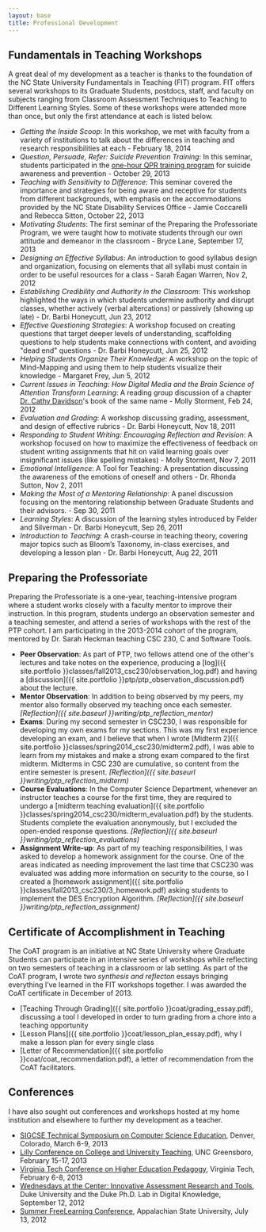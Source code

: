 ```yaml
---
layout: base
title: Professional Development
---
```


Fundamentals in Teaching Workshops
----------------------------------

A great deal of my development as a teacher is thanks to the foundation of the NC State University Fundamentals in Teaching (FIT) program. FIT offers several workshops to its Graduate Students, postdocs, staff, and faculty on subjects ranging from Classroom Assessment Techniques to Teaching to Different Learning Styles. Some of these workshops were attended more than once, but only the first attendance at each is listed below.

 * *Getting the Inside Scoop*: In this workshop, we met with faculty from a variety of institutions to talk about the differences in teaching and research responsibilities at each - February 18, 2014
 * *Question, Persuade, Refer: Suicide Prevention Training*: In this seminar, students participated in the [one-hour QPR training program](http://www.qprinstitute.com/) for suicide awareness and prevention - October 29, 2013
 * *Teaching with Sensitivity to Difference*: This seminar covered the importance and strategies for being aware and receptive for students from different backgrounds, with emphasis on the accommodations provided by the NC State Disability Services Office - Jamie Coccarelli and Rebecca Sitton, October 22, 2013
 * *Motivating Students*: The first seminar of the Preparing the Professoriate Program, we were taught how to motivate students through our own attitude and demeanor in the classroom - Bryce Lane, September 17, 2013
 * *Designing an Effective Syllabus*: An introduction to good syllabus design and organization, focusing on elements that all syllabi must contain in order to be useful resources for a class - Sarah Eagan Warren, Nov 2, 2012
 * *Establishing Credibility and Authority in the Classroom*: This workshop highlighted the ways in which students undermine authority and disrupt classes, whether actively (verbal altercations) or passively (showing up late) - Dr. Barbi Honeycutt, Jun 23, 2012
 * *Effective Questioning Strategies*: A workshop focused on creating questions that target deeper levels of understanding, scaffolding questions to help students make connections with content, and avoiding "dead end" questions - Dr. Barbi Honeycutt, Jun 25, 2012
 * *Helping Students Organize Their Knowledge*: A workshop on the topic of Mind-Mapping and using them to help students visualize their knowledge - Margaret Frey, Jun 5, 2012
 * *Current Issues in Teaching: How Digital Media and the Brain Science of Attention Transform Learning*: A reading group discussion of a chapter [Dr. Cathy Davidson](http://hastac.org/blogs/cathy-davidson)'s book of the same name - Molly Storment, Feb 24, 2012
 * *Evaluation and Grading*: A workshop discussing grading, assessment, and design of effective rubrics - Dr. Barbi Honeycutt, Nov 18, 2011
 * *Responding to Student Writing: Encouraging Reflection and Revision*: A workshop focused on how to maximize the effectiveness of feedback on student writing assignments that hit on valid learning goals over insignificant issues (like spelling mistakes) - Molly Storment, Nov 7, 2011
 * *Emotional Intelligence*: A Tool for Teaching: A presentation discussing the awareness of the emotions of oneself and others - Dr. Rhonda Sutton, Nov 2, 2011 
 * *Making the Most of a Mentoring Relationship*: A panel discussion focusing on the mentoring relationship between Graduate Students and their advisors. - Sep 30, 2011
 * *Learning Styles*: A discussion of the learning styles introduced by Felder and Silverman - Dr. Barbi Honeycutt, Sep 26, 2011
 * *Introduction to Teaching*: A crash-course in teaching theory, covering major topics such as Bloom’s Taxonomy, in-class exercises, and developing a lesson plan - Dr. Barbi Honeycutt, Aug 22, 2011


Preparing the Professoriate
---------------------------
Preparing the Professoriate is a one-year, teaching-intensive program where a student works closely with a faculty mentor to improve their instruction. In this program, students undergo an observation semester and a teaching semester, and attend a series of workshops with the rest of the PTP cohort. I am participating in the 2013-2014 cohort of the program, mentored by Dr. Sarah Heckman teaching CSC 230, C and Software Tools.


 * **Peer Observation**: As part of PTP, two fellows attend one of the other's lectures and take notes on the experience, producing a [log]({{ site.portfolio }}classes/fall2013_csc230/observation_log.pdf) and having a [discussion]({{ site.portfolio }}ptp/ptp_observation_discussion.pdf) about the lecture.
 * **Mentor Observation**: In addition to being observed by my peers, my mentor also formally observed my teaching once each semester. *[Reflection]({{ site.baseurl }}writing/ptp_reflection_mentor)*
 * **Exams**: During my second semester in CSC230, I was responsible for developing my own exams for my sections. This was my first experience developing an exam, and I believe that when I wrote [Midterm 2]({{ site.portfolio }}classes/spring2014_csc230/midterm2.pdf), I was able to learn from my mistakes and make a strong exam compared to the first midterm. Midterms in CSC 230 are cumulative, so content from the entire semester is present. *[Reflection]({{ site.baseurl }}writing/ptp_reflection_midterm)*
 * **Course Evaluations**: In the Computer Science Department, whenever an instructor teaches a course for the first time, they are required to undergo a [midterm teaching evaluation]({{ site.portfolio }}classes/spring2014_csc230/midterm_evaluation.pdf) by the students. Students complete the evaluation anonymously, but I excluded the open-ended response questions. *[Reflection]({{ site.baseurl }}writing/ptp_reflection_evaluations)*
 * **Assignment Write-up**: As part of my teaching responsibilities, I was asked to develop a homework assignment for the course. One of the areas indicated as needing improvement the last time that CSC230 was evaluated was adding more information on security to the course, so I created a [homework assignment]({{ site.portfolio }}classes/fall2013_csc230/3_homework.pdf) asking students to implement the DES Encryption Algorithm. *[Reflection]({{ site.baseurl }}writing/ptp_reflection_assignment)*


Certificate of Accomplishment in Teaching
-----------------------------------------
The CoAT program is an initiative at NC State University where Graduate Students can participate in an intensive series of workshops while reflecting on two semesters of teaching in a classroom or lab setting. As part of the CoAT program, I wrote two *synthesis and reflecton* essays bringing everything I’ve learned in the FIT workshops together. I was awarded the CoAT certificate in December of 2013.

 * [Teaching Through Grading]({{ site.portfolio }}coat/grading_essay.pdf), discussing a tool I developed in order to turn grading from a chore into a teaching opportunity
 * [Lesson Plans]({{ site.portfolio }}coat/lesson_plan_essay.pdf), why I make a lesson plan for every single class
 * [Letter of Recommendation]({{ site.portfolio }}coat/coat_recommendation.pdf), a letter of recommendation from the CoAT facilitators.


Conferences
-----------------------------------------
I have also sought out conferences and workshops hosted at my home institution and elsewhere to further my development as a teacher.

 * [SIGCSE Technical Symposium on Computer Science Education](http://www.sigcse.org/sigcse2013/), Denver, Colorado, March 6-9, 2013
 * [Lilly Conference on College and University Teaching](http://lilly.uncg.edu/), UNC Greensboro, February 15-17, 2013
 * [Virginia Tech Conference on Higher Education Pedagogy](http://www.cider.vt.edu/conference/), Virginia Tech, February 6-8, 2013
 * [Wednesdays at the Center: Innovative Assessment Research and Tools](http://hastac.wordpress.com/events/innovative-assessment-research-and-tools-featured-duke%E2%80%99s-wednesdays-center-and-new-phd-lab-di), Duke University and the Duke Ph.D. Lab in Digital Knowledge, September 12, 2012
 * [Summer FreeLearning Conference](http://lts.appstate.edu/summer-freelearning-conference-2012), Appalachian State University, July 13, 2012

